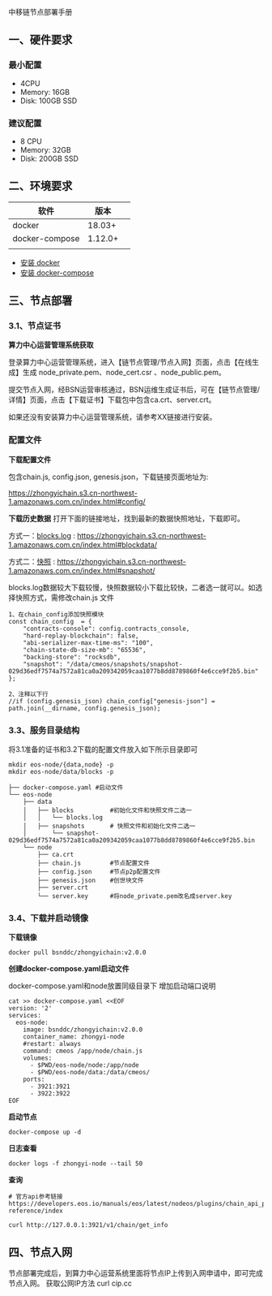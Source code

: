 中移链节点部署手册

## 一、硬件要求

### 最小配置

- 4CPU
- Memory: 16GB
- Disk: 100GB SSD

### 建议配置

- 8 CPU
- Memory: 32GB
- Disk: 200GB SSD

## 二、环境要求

| 软件           | 版本    |      |
| -------------- | ------- | ---- |
| docker         | 18.03+  |      |
| docker-compose | 1.12.0+ |      |
|                |         |      |

- [安装 docker](https://docs.docker.com/engine/installation/)
- [安装 docker-compose](https://docs.docker.com/compose/install/)

## 三、节点部署

### 3.1、节点证书

**算力中心运营管理系统获取**

登录算力中心运营管理系统，进入【链节点管理/节点入网】页面，点击【在线生成】生成 node_private.pem、node_cert.csr 、node_public.pem。

提交节点入网，经BSN运营审核通过，BSN运维生成证书后，可在【链节点管理/详情】页面，点击【下载证书】下载包中包含ca.crt、server.crt。

如果还没有安装算力中心运营管理系统，请参考XX链接进行安装。

### 配置文件
**下载配置文件**

包含chain.js, config.json, genesis.json，下载链接页面地址为:

https://zhongyichain.s3.cn-northwest-1.amazonaws.com.cn/index.html#config/

**下载历史数据** 打开下面的链接地址，找到最新的数据快照地址，下载即可。

方式一：[blocks.log](http://69.230.241.203:8989/blockdata/blocks.log.zip) : https://zhongyichain.s3.cn-northwest-1.amazonaws.com.cn/index.html#blockdata/

方式二：[快照](http://69.230.241.203:8989/snapshot/snapshot-02a6f38d83104b589c59b242b98c946329d61266439f768d0a9668b26c6586a3.bin) : https://zhongyichain.s3.cn-northwest-1.amazonaws.com.cn/index.html#snapshot/

blocks.log数据较大下载较慢，快照数据较小下载比较快，二者选一就可以。如选择快照方式，需修改chain.js 文件

```shell  
1、在chain_config添加快照模块 
const chain_config  = {
    "contracts-console": config.contracts_console,
    "hard-replay-blockchain": false,
    "abi-serializer-max-time-ms": "100",
    "chain-state-db-size-mb": "65536",
    "backing-store": "rocksdb",
    "snapshot": "/data/cmeos/snapshots/snapshot-029d36edf7574a7572a81ca0a209342059caa1077b8dd8789860f4e6cce9f2b5.bin"
};

2、注释以下行
//if (config.genesis_json) chain_config["genesis-json"] = path.join(__dirname, config.genesis_json);
```

### 3.3、服务目录结构
将3.1准备的证书和3.2下载的配置文件放入如下所示目录即可

```shell  
mkdir eos-node/{data,node} -p
mkdir eos-node/data/blocks -p

├── docker-compose.yaml #启动文件
└── eos-node                
    ├── data
    │   ├── blocks          #初始化文件和快照文件二选一
    │   │   └── blocks.log  
    │   ├── snapshots       # 快照文件和初始化文件二选一
    │       └── snapshot-029d36edf7574a7572a81ca0a209342059caa1077b8dd8789860f4e6cce9f2b5.bin 
    └── node
        ├── ca.crt          
        ├── chain.js        #节点配置文件
        ├── config.json     #节点p2p配置文件
        ├── genesis.json    #创世块文件
        ├── server.crt
        └── server.key      #将node_private.pem改名成server.key
```
### 3.4、下载并启动镜像

**下载镜像**

```shell
docker pull bsnddc/zhongyichain:v2.0.0
```

**创建docker-compose.yaml启动文件**

docker-compose.yaml和node放置同级目录下
增加启动端口说明

```shell
cat >> docker-compose.yaml <<EOF
version: '2'
services:
  eos-node:
    image: bsnddc/zhongyichain:v2.0.0
    container_name: zhongyi-node
    #restart: always
    command: cmeos /app/node/chain.js
    volumes:
      - $PWD/eos-node/node:/app/node
      - $PWD/eos-node/data:/data/cmeos/
    ports:
      - 3921:3921
      - 3922:3922
EOF
```
**启动节点**

```shell
docker-compose up -d
```

**日志查看**

```shell
docker logs -f zhongyi-node --tail 50
```

**查询**

```shell
# 官方api参考链接https://developers.eos.io/manuals/eos/latest/nodeos/plugins/chain_api_plugin/api-reference/index

curl http://127.0.0.1:3921/v1/chain/get_info
```
## 四、节点入网

节点部署完成后，到算力中心运营系统里面将节点IP上传到入网申请中，即可完成节点入网。
获取公网IP方法 curl cip.cc
